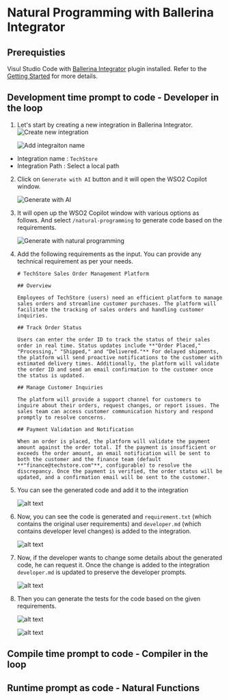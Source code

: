 # Natural Programming with Ballerina Integrator

## Prerequisties

Visul Studio Code with [Ballerina Integrator](https://marketplace.visualstudio.com/items?itemName=WSO2.ballerina-integrator) plugin installed. Refer to the [Getting Started](https://wso2.github.io/docs-bi/get-started/quick-start-guide/) for more details. 

## Development time prompt to code - Developer in the loop

1. Let's start by creating a new integration in Ballerina Integrator. 
    ![Create new integration](./images/Create-new-integration.png)

    ![Add integraiton name](./images/Add-integration-name.png)

- Integration name : `TechStore`
- Integration Path : Select a local path

2. Click on `Generate with AI` button and it will open the WSO2 Copilot window. 

    ![Generate with AI](./images/Generate-with-AI.png)

3. It will open up the WSO2 Copilot window with various options as follows. And select `/natural-programming` to generate code based on the requirements.

    ![Generate with natural programming](./images/generate-with-np.png)

4. Add the following requirements as the input. You can provide any technical requirement as per your needs. 

    ```
    # TechStore Sales Order Management Platform

    ## Overview

    Employees of TechStore (users) need an efficient platform to manage sales orders and streamline customer purchases. The platform will facilitate the tracking of sales orders and handling customer inquiries.

    ## Track Order Status

    Users can enter the order ID to track the status of their sales order in real time. Status updates include **"Order Placed," "Processing," "Shipped," and "Delivered."** For delayed shipments, the platform will send proactive notifications to the customer with estimated delivery times. Additionally, the platform will validate the order ID and send an email confirmation to the customer once the status is updated.

    ## Manage Customer Inquiries

    The platform will provide a support channel for customers to inquire about their orders, request changes, or report issues. The sales team can access customer communication history and respond promptly to resolve concerns.

    ## Payment Validation and Notification

    When an order is placed, the platform will validate the payment amount against the order total. If the payment is insufficient or exceeds the order amount, an email notification will be sent to both the customer and the finance team (default **"finance@techstore.com"**, configurable) to resolve the discrepancy. Once the payment is verified, the order status will be updated, and a confirmation email will be sent to the customer.
    ```

5. You can see the generated code and add it to the integration

    ![alt text](./images/Add-to-integration-np.png)

6. Now, you can see the code is generated and `requirement.txt` (which contains the original user requirements) and `developer.md` (which contains developer level changes) is added to the integration.


    ![alt text](./images/Files-added-np.png)

7. Now, if the developer wants to change some details about the generated code, he can request it. Once the change is added to the integration `developer.md` is updated to preserve the developer prompts.

    ![alt text](./images/developer-prompts-np.png)

8. Then you can generate the tests for the code based on the given requirements.

    ![alt text](./images/Generate-tests-np.png)

    ![alt text](./images/Generated-tests-np.png)

## Compile time prompt to code - Compiler in the loop


## Runtime prompt as code  - Natural Functions

